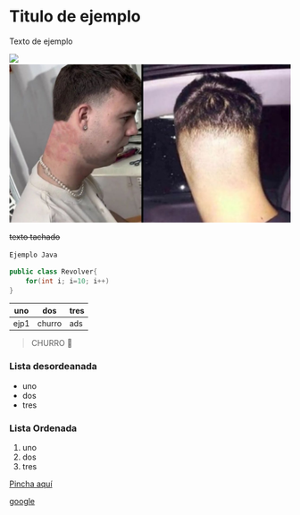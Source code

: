 # Titulo de ejemplo

Texto de ejemplo

![](img/churumbel.jpg)
![](maxresdefault.jpg)

~~texto tachado~~


`Ejemplo Java`

````java
public class Revolver{
    for(int i; i=10; i++)
}

````

|uno|dos|tres|
|---|---|----|
|ejp1|churro|ads|



>CHURRO 🦧


### Lista desordeanada
* uno
* dos
* tres

### Lista Ordenada
1. uno
1. dos
1. tres

[Pincha aquí](enlace.md) 

[google](https://google.es)
